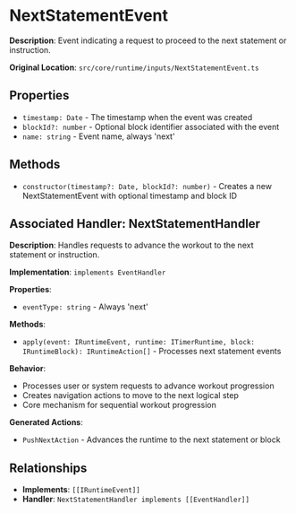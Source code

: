 # NextStatementEvent

**Description**: Event indicating a request to proceed to the next statement or instruction.

**Original Location**: `src/core/runtime/inputs/NextStatementEvent.ts`

## Properties

*   `timestamp: Date` - The timestamp when the event was created
*   `blockId?: number` - Optional block identifier associated with the event
*   `name: string` - Event name, always 'next'

## Methods

*   `constructor(timestamp?: Date, blockId?: number)` - Creates a new NextStatementEvent with optional timestamp and block ID

## Associated Handler: NextStatementHandler

**Description**: Handles requests to advance the workout to the next statement or instruction.

**Implementation**: `implements EventHandler`

**Properties**:
*   `eventType: string` - Always 'next'

**Methods**:
*   `apply(event: IRuntimeEvent, runtime: ITimerRuntime, block: IRuntimeBlock): IRuntimeAction[]` - Processes next statement events

**Behavior**:
*   Processes user or system requests to advance workout progression
*   Creates navigation actions to move to the next logical step
*   Core mechanism for sequential workout progression

**Generated Actions**:
*   `PushNextAction` - Advances the runtime to the next statement or block

## Relationships
*   **Implements**: `[[IRuntimeEvent]]`
*   **Handler**: `NextStatementHandler implements [[EventHandler]]`